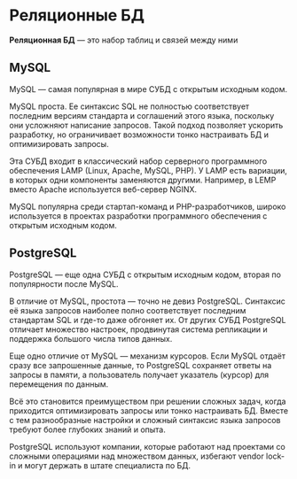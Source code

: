 # Реляционные БД

**Реляционная БД** — это набор таблиц и связей между ними

## MySQL

MySQL — самая популярная в мире СУБД с открытым исходным кодом.&#x20;

MySQL проста. Ее синтаксис SQL не полностью соответствует последним версиям стандарта и соглашений этого языка, поскольку они усложняют написание запросов. Такой подход позволяет ускорить разработку, но ограничивает возможности тонко настраивать БД и оптимизировать запросы.&#x20;

Эта СУБД входит в классический набор серверного программного обеспечения LAMP (Linux, Apache, MySQL, PHP). У LAMP есть вариации, в которых одни компоненты заменяются другими. Например, в LEMP вместо Apache используется веб-сервер NGINX.&#x20;

MySQL популярна среди стартап-команд и PHP-разработчиков, широко используется в проектах разработки программного обеспечения с открытым исходным кодом.

## PostgreSQL

PostgreSQL — еще одна СУБД с открытым исходным кодом, вторая по популярности после MySQL.&#x20;

В отличие от MySQL, простота — точно не девиз PostgreSQL. Синтаксис её языка запросов наиболее полно соответствует последним стандартам SQL и где-то даже обгоняет их. От других СУБД PostgreSQL отличает множество настроек, продвинутая система репликации и поддержка большого числа типов данных.&#x20;

Еще одно отличие от MySQL — механизм курсоров. Если MySQL отдаёт сразу все запрошенные данные, то PostgreSQL сохраняет ответы на запросы в памяти, а пользователь получает указатель (курсор) для перемещения по данным.&#x20;

Всё это становится преимуществом при решении сложных задач, когда приходится оптимизировать запросы или тонко настраивать БД. Вместе с тем разнообразные настройки и сложный синтаксис языка запросов требуют более глубоких знаний и опыта.&#x20;

PostgreSQL используют компании, которые работают над проектами со сложными операциями над множеством данных, избегают vendor lock-in и могут держать в штате специалиста по БД.
